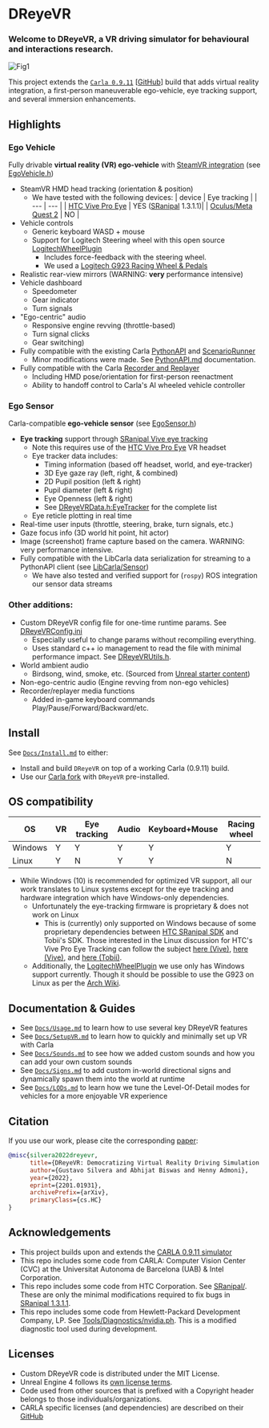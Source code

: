 # DReyeVR
### Welcome to DReyeVR, a VR driving simulator for behavioural and interactions research.

![Fig1](Docs/Figures/demo.gif)
<!-- Welcome to the DReyeVR wiki! -->

This project extends the [`Carla 0.9.11`](https://carla.org/2020/12/22/release-0.9.11/) [[GitHub](https://github.com/carla-simulator/carla/tree/0.9.11)] build that adds virtual reality integration, a first-person maneuverable ego-vehicle, eye tracking support, and several immersion enhancements.

## Highlights
### Ego Vehicle
Fully drivable **virtual reality (VR) ego-vehicle** with [SteamVR integration](https://github.com/ValveSoftware/steamvr_unreal_plugin/tree/4.23) (see [EgoVehicle.h](DReyeVR/EgoVehicle.h))
- SteamVR HMD head tracking (orientation & position)
  - We have tested with the following devices:
    | device | Eye tracking |
    | --- | --- |
    | [HTC Vive Pro Eye](https://business.vive.com/us/product/vive-pro-eye-office/) | YES ([SRanipal](https://developer-express.vive.com/resources/vive-sense/eye-and-facial-tracking-sdk/) 1.3.1.1)|
    | [Oculus/Meta Quest 2](https://www.oculus.com/quest-2/) | NO |
- Vehicle controls 
  - Generic keyboard WASD + mouse
  - Support for Logitech Steering wheel with this open source [LogitechWheelPlugin](https://github.com/drb1992/LogitechWheelPlugin) 
    - Includes force-feedback with the steering wheel.
    - We used a [Logitech G923 Racing Wheel & Pedals](https://www.logitechg.com/en-us/products/driving/driving-force-racing-wheel.html)
- Realistic rear-view mirrors (WARNING: **very** performance intensive)
- Vehicle dashboard
  - Speedometer
  - Gear indicator
  - Turn signals
- "Ego-centric" audio 
  - Responsive engine revving (throttle-based)
  - Turn signal clicks
  - Gear switching) 
- Fully compatible with the existing Carla [PythonAPI](https://carla.readthedocs.io/en/0.9.11/python_api/) and [ScenarioRunner](https://github.com/carla-simulator/scenario_runner/tree/v0.9.11)
  - Minor modifications were made. See [PythonAPI.md](Docs/PythonAPI.md) documentation.
- Fully compatible with the Carla [Recorder and Replayer](https://carla.readthedocs.io/en/0.9.11/adv_recorder/) 
  - Including HMD pose/orientation for first-person reenactment
  - Ability to handoff control to Carla's AI wheeled vehicle controller
### Ego Sensor
Carla-compatible **ego-vehicle sensor** (see [EgoSensor.h](DReyeVR/EgoSensor.h))
- **Eye tracking** support through [SRanipal Vive eye tracking](https://developer.vive.com/resources/vive-sense/sdk/vive-eye-and-facial-tracking-sdk/)
  - Note this requires use of the [HTC Vive Pro Eye](https://enterprise.vive.com/us/product/vive-pro-eye-office/) VR headset
  - Eye tracker data includes:
    - Timing information (based off headset, world, and eye-tracker)
    - 3D Eye gaze ray (left, right, & combined)
    - 2D Pupil position (left & right)
    - Pupil diameter (left & right)
    - Eye Openness (left & right)
    - See [DReyeVRData.h:EyeTracker](Carla/Sensor/DReyeVRData.h) for the complete list
  - Eye reticle plotting in real time
- Real-time user inputs (throttle, steering, brake, turn signals, etc.)
- Gaze focus info (3D world hit point, hit actor)
- Image (screenshot) frame capture based on the camera. WARNING: very performance intensive.
- Fully compatible with the LibCarla data serialization for streaming to a PythonAPI client (see [LibCarla/Sensor](LibCarla/Sensor))
  - We have also tested and verified support for (`rospy`) ROS integration our sensor data streams

### Other additions:
- Custom DReyeVR config file for one-time runtime params. See [DReyeVRConfig.ini](Configs/DReyeVRConfig.ini)
  - Especially useful to change params without recompiling everything.
  - Uses standard c++ io management to read the file with minimal performance impact. See [DReyeVRUtils.h](DReyeVR/DReyeVRUtils.h).
- World ambient audio
  - Birdsong, wind, smoke, etc. (Sourced from [Unreal starter content](https://docs.unrealengine.com/4.27/en-US/Basics/Projects/Browser/Packs/))
- Non-ego-centric audio (Engine revving from non-ego vehicles)
- Recorder/replayer media functions
  - Added in-game keyboard commands Play/Pause/Forward/Backward/etc.

## Install
See [`Docs/Install.md`](Docs/Install.md) to either:
- Install and build `DReyeVR` on top of a working Carla (0.9.11) build. 
- Use our [Carla fork](https://github.com/HARPLab/carla/tree/DReyeVR-0.9.11) with `DReyeVR` pre-installed.

## OS compatibility
| OS | VR | Eye tracking | Audio | Keyboard+Mouse | Racing wheel |
| --- | --- | --- | --- | --- | --- |
| Windows | Y | Y | Y | Y | Y |
| Linux | Y | N | Y | Y | N |
- While Windows (10) is recommended for optimized VR support, all our work translates to Linux systems except for the eye tracking and hardware integration which have Windows-only dependencies.
  - Unfortunately the eye-tracking firmware is proprietary & does not work on Linux
    - This is (currently) only supported on Windows because of some proprietary dependencies between [HTC SRanipal SDK](https://developer.vive.com/resources/knowledgebase/vive-sranipal-sdk/) and Tobii's SDK. Those interested in the Linux discussion for HTC's Vive Pro Eye Tracking can follow the subject [here (Vive)](https://forum.vive.com/topic/6994-eye-tracking-in-linux/), [here (Vive)](https://forum.vive.com/topic/7012-vive-pro-eye-on-ubuntu-16-or-18/), and [here (Tobii)](https://developer.tobii.com/community/forums/topic/vive-pro-eye-with-stream-engine/).
  - Additionally, the [LogitechWheelPlugin](https://github.com/drb1992/LogitechWheelPlugin) we use only has Windows support currently. Though it should be possible to use the G923 on Linux as per the [Arch Wiki](https://wiki.archlinux.org/title/Logitech_Racing_Wheel).

## Documentation & Guides
- See [`Docs/Usage.md`](Docs/Usage.md) to learn how to use several key DReyeVR features
- See [`Docs/SetupVR.md`](Docs/SetupVR.md) to learn how to quickly and minimally set up VR with Carla
- See [`Docs/Sounds.md`](Docs/Sounds.md) to see how we added custom sounds and how you can add your own custom sounds
- See [`Docs/Signs.md`](Docs/Signs.md) to add custom in-world directional signs and dynamically spawn them into the world at runtime
- See [`Docs/LODs.md`](Docs/LODs.md) to learn how we tune the Level-Of-Detail modes for vehicles for a more enjoyable VR experience

## Citation
If you use our work, please cite the corresponding [paper](https://arxiv.org/abs/2201.01931):
```bibtex
@misc{silvera2022dreyevr,
      title={DReyeVR: Democratizing Virtual Reality Driving Simulation for Behavioural & Interaction Research}, 
      author={Gustavo Silvera and Abhijat Biswas and Henny Admoni},
      year={2022},
      eprint={2201.01931},
      archivePrefix={arXiv},
      primaryClass={cs.HC}
}
```

## Acknowledgements

- This project builds upon and extends the [CARLA 0.9.11 simulator](https://carla.org/)
- This repo includes some code from CARLA: Computer Vision Center (CVC) at the Universitat Autonoma de Barcelona (UAB) & Intel Corporation.
- This repo includes some code from HTC Corporation. See [SRanipal/](SRanipal). These are only the minimal modifications required to fix bugs in [SRanipal 1.3.1.1](https://developer-express.vive.com/resources/vive-sense/eye-and-facial-tracking-sdk/).
- This repo includes some code from Hewlett-Packard Development Company, LP. See [Tools/Diagnostics/nvidia.ph](Tools/Diagnostics/nvidia.ph). This is a modified diagnostic tool used during development. 

## Licenses
- Custom DReyeVR code is distributed under the MIT License.
- Unreal Engine 4 follows its [own license terms](https://www.unrealengine.com/en-US/faq).
- Code used from other sources that is prefixed with a Copyright header belongs to those individuals/organizations. 
- CARLA specific licenses (and dependencies) are described on their [GitHub](https://github.com/carla-simulator/carla#licenses)
